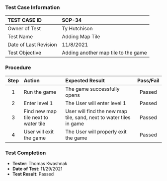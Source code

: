 ### Test Case Information
| TEST CASE ID | SCP-34|
| :--- | :--- |
| Owner of Test | Ty Hutchison |
| Test Name | Adding Map Tile |
| Date of Last Revision | 11/8/2021 |
| Test Objective | Adding another map tile to the game |

### Procedure

|Step | Action | Expected Result | Pass/Fail     |
|:---:| :---        |    :----  | :---: |
|1| Run the game | The game successfully opens |Passed|
|2| Enter level 1 | The User will enter level 1 |Passed|
|3| Find new map tile next to water tile | User will find the new map tile, sand, next to water tiles in game |Passed|
|4| User will exit the game | The User will properly exit the game |Passed|


### Test Completion
- **Tester**: Thomas Kwashnak
- **Date of Test**: 11/29/2021
- **Test Result**: Passed